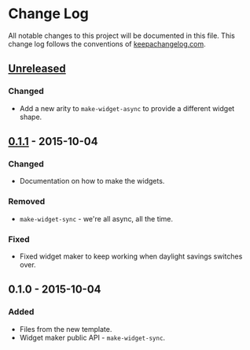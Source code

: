 # Change Log
All notable changes to this project will be documented in this file. This change log follows the conventions of [keepachangelog.com](http://keepachangelog.com/).

## [Unreleased][unreleased]
### Changed
- Add a new arity to `make-widget-async` to provide a different widget shape.

## [0.1.1] - 2015-10-04
### Changed
- Documentation on how to make the widgets.

### Removed
- `make-widget-sync` - we're all async, all the time.

### Fixed
- Fixed widget maker to keep working when daylight savings switches over.

## 0.1.0 - 2015-10-04
### Added
- Files from the new template.
- Widget maker public API - `make-widget-sync`.

[unreleased]: https://github.com/your-name/stubby/compare/0.1.1...HEAD
[0.1.1]: https://github.com/your-name/stubby/compare/0.1.0...0.1.1
